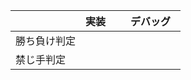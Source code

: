 |  　　　　　  |  実装  |　デバッグ　|
| ----------- | ------ | -------- |
|  勝ち負け判定  |    | |
|  禁じ手判定　  |    | |

